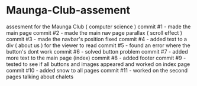 # Maunga-Club-assement
assesment for the Maunga Club ( computer science )
commit #1 - made the main page
commit #2 - made the main nav page parallax ( scroll effect )
commit #3 - made the navbar's position fixed
commit #4 - added text to a div ( about us ) for the viewer to read 
commit #5 - found an error where the button's dont work
commit #6 - solved button problem
commit  #7 - added more text to the main page (index)
commit  #8 - added footer
commit  #9 - tested to see if all buttons and images appeared and worked on index page
commit  #10 - added snow to all pages
commit  #11 - worked on the second pages talking about chalets 

